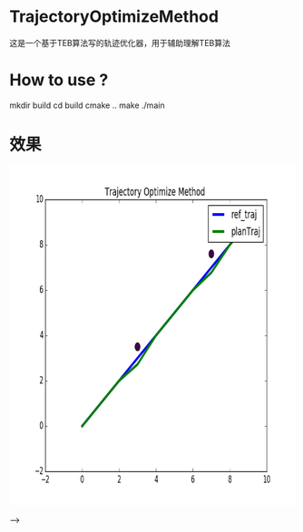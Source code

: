 # TrajectoryOptimizeMethod
这是一个基于TEB算法写的轨迹优化器，用于辅助理解TEB算法

# How to use ?
mkdir build
cd build
cmake ..
make
./main

# 效果


<p align="center">
  <img src="https://github.com/JackJu-HIT/TrajectoryOptimizeMethod/blob/master/result.png" width = "600" height = "600"/>
</p> -->

